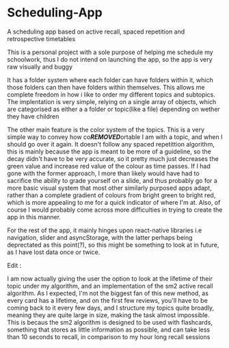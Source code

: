 # Scheduling-App
A scheduling app based on active recall, spaced repetition and retrospective timetables

This is a personal project with a sole purpose of helping me schedule my schoolwork, thus I do not intend on launching the app, so the app is very raw visually and buggy

It has a folder system where each folder can have folders within it, which those folders can then have folders within themselves. This allows me complete freedom in how i like to order my different topics and subtopics. The implentation is very simple, relying on a single array of objects, which are categorised as either a a folder or topic(like a file) depending on wether they have children

The other main feature is the color system of the topics. This is a very simple way to convey how co***REMOVED***ortable I am with a topic, and when I should go over it again. It doesn't follow any spaced repetittion algorithm, this is mainly because the app is meant to be more of a guideline, so the decay didn't have to be very accurate, so it pretty much just decreases the green value and increase red value of the colour as time passes. If I had gone with the former approach, I more than likely would have had to sacrifice the ability to grade yourself on a slide, and thus probably go for a more basic visual system that most other similarly purposed apps adapt, rather than a complete gradient of colours from bright green to bright red, which is more appealing to me for a quick indicator of where I'm at. Also, of course I would probably come across more difficulties in trying to create the app in this manner. 

For the rest of the app, it mainly hinges upon react-native libraries i.e navigation, slider and asyncStorage, with the latter perhaps being deprectated as this point(?), so this might be something to look at in future, as I have lost data once or twice.


Edit :

I am now actually giving the user the option to look at the lifetime of their topic under my algorithm, and an implementation of the sm2 active recall algorithm. As I expected, I'm not the biggest fan of this new method, as every card has a lifetime, and on the first few reviews, you'll have to be coming back to it every few days, and I structure my topics quite broadly, meaning they are quite large in size, making the task almost impossible. This is becaus the sm2 algorithm is designed to be used with flashcards, something that stores as little information as possible, and can take less than 10 seconds to recall, in comparison to my hour long recall sessions
